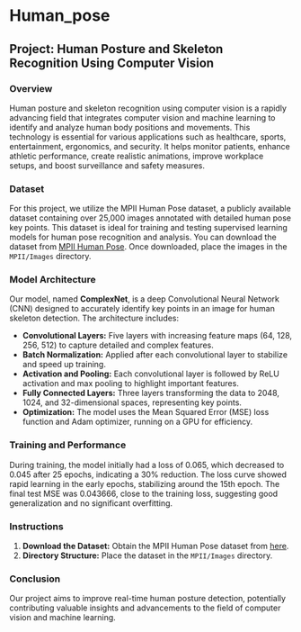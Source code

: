 # Human_pose

## Project: Human Posture and Skeleton Recognition Using Computer Vision

### Overview

Human posture and skeleton recognition using computer vision is a rapidly advancing field that integrates computer vision and machine learning to identify and analyze human body positions and movements. This technology is essential for various applications such as healthcare, sports, entertainment, ergonomics, and security. It helps monitor patients, enhance athletic performance, create realistic animations, improve workplace setups, and boost surveillance and safety measures.

### Dataset

For this project, we utilize the MPII Human Pose dataset, a publicly available dataset containing over 25,000 images annotated with detailed human pose key points. This dataset is ideal for training and testing supervised learning models for human pose recognition and analysis. You can download the dataset from [MPII Human Pose](http://human-pose.mpi-inf.mpg.de/). Once downloaded, place the images in the `MPII/Images` directory.

### Model Architecture

Our model, named **ComplexNet**, is a deep Convolutional Neural Network (CNN) designed to accurately identify key points in an image for human skeleton detection. The architecture includes:

- **Convolutional Layers:** Five layers with increasing feature maps (64, 128, 256, 512) to capture detailed and complex features.
- **Batch Normalization:** Applied after each convolutional layer to stabilize and speed up training.
- **Activation and Pooling:** Each convolutional layer is followed by ReLU activation and max pooling to highlight important features.
- **Fully Connected Layers:** Three layers transforming the data to 2048, 1024, and 32-dimensional spaces, representing key points.
- **Optimization:** The model uses the Mean Squared Error (MSE) loss function and Adam optimizer, running on a GPU for efficiency.

### Training and Performance

During training, the model initially had a loss of 0.065, which decreased to 0.045 after 25 epochs, indicating a 30% reduction. The loss curve showed rapid learning in the early epochs, stabilizing around the 15th epoch. The final test MSE was 0.043666, close to the training loss, suggesting good generalization and no significant overfitting.

### Instructions

1. **Download the Dataset:** Obtain the MPII Human Pose dataset from [here](http://human-pose.mpi-inf.mpg.de/).
2. **Directory Structure:** Place the dataset in the `MPII/Images` directory.

### Conclusion

Our project aims to improve real-time human posture detection, potentially contributing valuable insights and advancements to the field of computer vision and machine learning.
